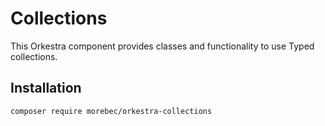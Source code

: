 # Collections

This Orkestra component provides classes and functionality to use Typed collections.

## Installation
```shell
composer require morebec/orkestra-collections
```
